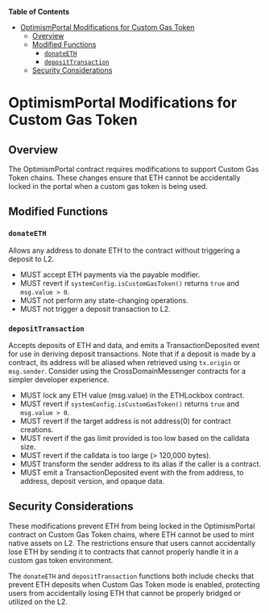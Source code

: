 <!-- START doctoc generated TOC please keep comment here to allow auto update -->
<!-- DON'T EDIT THIS SECTION, INSTEAD RE-RUN doctoc TO UPDATE -->
**Table of Contents**

- [OptimismPortal Modifications for Custom Gas Token](#optimismportal-modifications-for-custom-gas-token)
  - [Overview](#overview)
  - [Modified Functions](#modified-functions)
    - [`donateETH`](#donateeth)
    - [`depositTransaction`](#deposittransaction)
  - [Security Considerations](#security-considerations)

<!-- END doctoc generated TOC please keep comment here to allow auto update -->

# OptimismPortal Modifications for Custom Gas Token

## Overview

The OptimismPortal contract requires modifications to support Custom Gas Token chains.
These changes ensure that ETH cannot be accidentally locked in the portal when a custom gas token is being used.

## Modified Functions

### `donateETH`

Allows any address to donate ETH to the contract without triggering a deposit to L2.

- MUST accept ETH payments via the payable modifier.
- MUST revert if `systemConfig.isCustomGasToken()` returns `true` and `msg.value > 0`.
- MUST not perform any state-changing operations.
- MUST not trigger a deposit transaction to L2.

### `depositTransaction`

Accepts deposits of ETH and data, and emits a TransactionDeposited event for use in
deriving deposit transactions. Note that if a deposit is made by a contract, its
address will be aliased when retrieved using `tx.origin` or `msg.sender`. Consider
using the CrossDomainMessenger contracts for a simpler developer experience.

- MUST lock any ETH value (msg.value) in the ETHLockbox contract.
- MUST revert if `systemConfig.isCustomGasToken()` returns `true` and `msg.value > 0`.
- MUST revert if the target address is not address(0) for contract creations.
- MUST revert if the gas limit provided is too low based on the calldata size.
- MUST revert if the calldata is too large (> 120,000 bytes).
- MUST transform the sender address to its alias if the caller is a contract.
- MUST emit a TransactionDeposited event with the from address, to address, deposit version, and opaque data.

## Security Considerations

These modifications prevent ETH from being locked in the OptimismPortal contract on Custom Gas Token chains,
where ETH cannot be used to mint native assets on L2. The restrictions ensure that users cannot accidentally
lose ETH by sending it to contracts that cannot properly handle it in a custom gas token environment.

The `donateETH` and `depositTransaction` functions both include checks that prevent ETH deposits when
Custom Gas Token mode is enabled, protecting users from accidentally losing ETH that cannot be properly
bridged or utilized on the L2.
